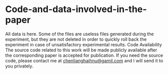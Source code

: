# Code-and-data-involved-in-the-paper
All data  is here. Some of the files are useless files generated during the experiment, but they are not deleted in order to quickly roll back the experiment in case of unsatisfactory experimental results. Code Availability
The source code related to this work will be made publicly available after the corresponding paper is accepted for publication. If you need the source code, please contact me at chenlianghaihnu@gamil.com and I will send it to you privately.

